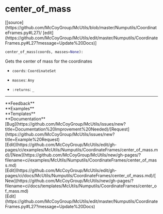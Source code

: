 # <a id="McUtils.Numputils.CoordinateFrames.center_of_mass">center_of_mass</a>
<div class="docs-source-link" markdown="1">
[[source](https://github.com/McCoyGroup/McUtils/blob/master/Numputils/CoordinateFrames.py#L27)/
[edit](https://github.com/McCoyGroup/McUtils/edit/master/Numputils/CoordinateFrames.py#L27?message=Update%20Docs)]
</div>

```python
center_of_mass(coords, masses=None): 
```
Gets the center of mass for the coordinates
  - `coords`: `CoordinateSet`
    > 
  - `masses`: `Any`
    > 
  - `:returns`: `_`
    > 











---


<div markdown="1" class="text-secondary">
<div class="container">
  <div class="row">
   <div class="col" markdown="1">
**Feedback**   
</div>
   <div class="col" markdown="1">
**Examples**   
</div>
   <div class="col" markdown="1">
**Templates**   
</div>
   <div class="col" markdown="1">
**Documentation**   
</div>
   <div class="col" markdown="1">
   
</div>
   <div class="col" markdown="1">
   
</div>
   <div class="col" markdown="1">
   
</div>
</div>
  <div class="row">
   <div class="col" markdown="1">
[Bug](https://github.com/McCoyGroup/McUtils/issues/new?title=Documentation%20Improvement%20Needed)/[Request](https://github.com/McCoyGroup/McUtils/issues/new?title=Example%20Request)   
</div>
   <div class="col" markdown="1">
[Edit](https://github.com/McCoyGroup/McUtils/edit/gh-pages/ci/examples/McUtils/Numputils/CoordinateFrames/center_of_mass.md)/[New](https://github.com/McCoyGroup/McUtils/new/gh-pages/?filename=ci/examples/McUtils/Numputils/CoordinateFrames/center_of_mass.md)   
</div>
   <div class="col" markdown="1">
[Edit](https://github.com/McCoyGroup/McUtils/edit/gh-pages/ci/docs/McUtils/Numputils/CoordinateFrames/center_of_mass.md)/[New](https://github.com/McCoyGroup/McUtils/new/gh-pages/?filename=ci/docs/templates/McUtils/Numputils/CoordinateFrames/center_of_mass.md)   
</div>
   <div class="col" markdown="1">
[Edit](https://github.com/McCoyGroup/McUtils/edit/master/Numputils/CoordinateFrames.py#L27?message=Update%20Docs)   
</div>
   <div class="col" markdown="1">
   
</div>
   <div class="col" markdown="1">
   
</div>
   <div class="col" markdown="1">
   
</div>
</div>
</div>
</div>